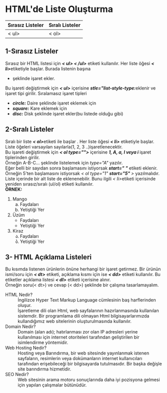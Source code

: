 <h1>HTML'de Liste Oluşturma</h1>
<table>
  <thead>
    <th>Sırasız Listeler</th>
    <th>Sıralı Listeler</th>
  </thead>
  <tbody>
    <td>< ul> </td>
    <td>< ol> </td>
  </tbody>
  </table>
  <h2>1-Sırasız Listeler</h2>
Sırasız bir HTML listesi için <b><i>< ul> < /ul></i></b> etiketi kullanılır. Her liste öğesi <b><i>< li></i></b>etiketiyle başlar. Burada listenin başına <ul><li>şeklinde işaret ekler.</li></ul>
  Bu işareti değiştirmek için <b><i>< ul></i></b> içerisine <b><i>stle="list-style-type:</i></b>eklenir ve işaret tipi girilir. 
  Sıralamasız işaret tipleri
  <ul>
    <li><b><i> circle:</i></b> Daire şeklinde işaret eklemek için</li>
    <li><b><i>square:</i></b> Kare eklemek için</li>
    <li><b><i>disc:</i></b> Disk şeklinde işaret ekler(bu listede olduğu gibi)</li>
  </ul>
<h2>2-Sıralı Listeler</h2>
  Sıralı bir liste <b><i>< ol></i></b>etiketi ile başlar . Her liste öğesi <b><i>< li></i></b> etiketiyle başlar. Liste öğeleri varsayılan sayılarla(1, 2, 3 ..)işaretlenecektir.<br>
  Bu işareti değiştirmek için <b><i>< ol type=""></i></b> içerisine <b><i> 1, A, a, I veya i </i></b> işaret tiplerinden girilir. <br> Örneğin A-B-C... şeklinde listelemek için <i>type="A"</i> yazılır.<br>
 Eğer belli bir sayıdan sonra başlamasını istiyorsak <b><i>start=" "</i></b> etiketi eklenir. Örneğin 5'ten başlamasını istiyorsak <i>< ol type="1" <b><i>start="5" </i></b>></i> yazılmalıdır.<br>
  Liste içerinde bir alt liste de eklenenebilir. Bunu ilgili <i>< li></i>etiketi içerisinde yeniden sırasız/sıralı (ul/ol) etiketi kullanılır.<br> 
  <b>ÖRNEK:</b>
  <ol type="1">
            <li>Mango
                <ol type="a">
                    <li>Faydaları</li>
                    <li>Yetiştiği Yer</li>
                </ol>
            </li>
            <li>Üzüm
                <ul style="list-style-type: symbols();">
                    <li>Faydaları</li>
                    <li>Yetiştiği Yer</li>
                </ul>
            </li>
            <li>Kiraz
                <ul style="list-style-type:georgian;">
                    <li>Faydaları</li>
                    <li>Yetiştiği Yer</li>
                </ul>
            </li>
        </ol>
  <h2>3- HTML Açıklama Listeleri</h2>
 Bu kısımda listenen ürünlerin önüne herhangi bir işaret getirmez. Bir ürünün ismi/soru için <b><i>< dt></i></b> etiketi,  açıklama kısmı için ise <b><i>< dd></i></b> etiketi kullanılır. Bu etiketler açıklama listesi <b><i>< dl></i></b>  etiketi içerisine alınır. <br> Örneğin soru(< dt>) ve  cevap (< dd>) şeklinde bir çalışma tasarlamayalım.
    <dl>
        <dt>HTML Nedir?</dt>
        <dd>İngilizce Hyper Text Markup Language cümlesinin baş harflerinden oluşur. </dd>
        <dd>İşaretleme dili olan Html, web sayfalarının hazırlanmasında kullanılan sistemdir. Bir programlama dili olmayan Html bilgisayarlarımızda kullandığımız web sitelerinin oluşturulmasında kullanılır. </dd>
        <dt>Domain Nedir?</dt>
        <dd>Domain (alan adı); hatırlanması zor olan IP adresleri yerine kullanılması için internet otoriteleri tarafından geliştirilen bir isimlendirme yöntemidir.</dd>
        <dt>Web Hosting Nedir?</dt>
        <dd>Hosting veya Barındırma, bir web sitesinde yayınlanmak istenen sayfaların, resimlerin veya dokümanların internet kullanıcıları tarafından erişebileceği bir bilgisayarda tutulmasıdır. Bir başka değişle site barındırma hizmetidir.</dd>
        <dt>SEO Nedir?</dt>
        <dd> Web sitesinin arama motoru sonuçlarında daha iyi pozisyona gelmesi için yapılan çalışmalar bütünüdür.</dd>
    </dl>
 
